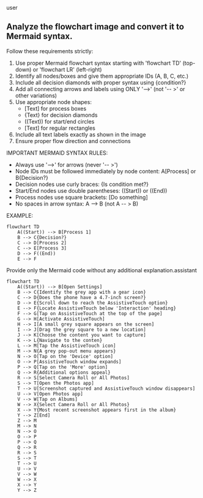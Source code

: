 user

## Analyze the flowchart image and convert it to Mermaid syntax.

Follow these requirements strictly:

1. Use proper Mermaid flowchart syntax starting with 'flowchart TD' (top-down) or 'flowchart LR' (left-right)
2. Identify all nodes/boxes and give them appropriate IDs (A, B, C, etc.)
3. Include all decision diamonds with proper syntax using {condition?}
4. Add all connecting arrows and labels using ONLY '-->' (not '-- >' or other variations)
5. Use appropriate node shapes:
   - [Text] for process boxes
   - {Text} for decision diamonds  
   - ((Text)) for start/end circles
   - [Text] for regular rectangles
6. Include all text labels exactly as shown in the image
7. Ensure proper flow direction and connections

IMPORTANT MERMAID SYNTAX RULES:
- Always use '-->' for arrows (never '-- >')
- Node IDs must be followed immediately by node content: A[Process] or B{Decision?}
- Decision nodes use curly braces: {Is condition met?}
- Start/End nodes use double parentheses: ((Start)) or ((End))
- Process nodes use square brackets: [Do something]
- No spaces in arrow syntax: A --> B (not A -- > B)

EXAMPLE:
```mermaid
flowchart TD
    A((Start)) --> B[Process 1]
    B --> C{Decision?}
    C --> D[Process 2]
    C --> E[Process 3]
    D --> F((End))
    E --> F
```

Provide only the Mermaid code without any additional explanation.assistant

```mermaid
flowchart TD
    A((Start)) --> B[Open Settings]
    B --> C{Identify the grey app with a gear icon}
    C --> D{Does the phone have a 4.7-inch screen?}
    D --> E{Scroll down to reach the AssistiveTouch option}
    E --> F{Locate AssistiveTouch below 'Interaction' heading}
    F --> G[Tap on AssistiveTouch at the top of the page]
    G --> H[Activate AssistiveTouch]
    H --> I[A small grey square appears on the screen]
    I --> J[Drag the grey square to a new location]
    J --> K[Choose the content you want to capture]
    K --> L{Navigate to the conten}
    L --> M[Tap the AssistiveTouch icon]
    M --> N{A grey pop-out menu appears}
    N --> O[Tap on the 'Device' option]
    O --> P[AssistiveTouch window expands]
    P --> Q[Tap on the 'More' option]
    Q --> R{Additional options appeal}
    R --> S[Select Camera Roll or All Photos]
    S --> T[Open the Photos app]
    T --> U[Screenshot captured and AssistiveTouch window disappears]
    U --> V[Open Photos app]
    V --> W[Tap on Albums]
    W --> X{Select Camera Roll or All Photos}
    X --> Y{Most recent screenshot appears first in the album}
    Y --> Z[End]
    Z --> M
    M --> N
    N --> O
    O --> P
    P --> Q
    Q --> R
    R --> S
    S --> T
    T --> U
    U --> V
    V --> W
    W --> X
    X --> Y
    Y --> Z
```